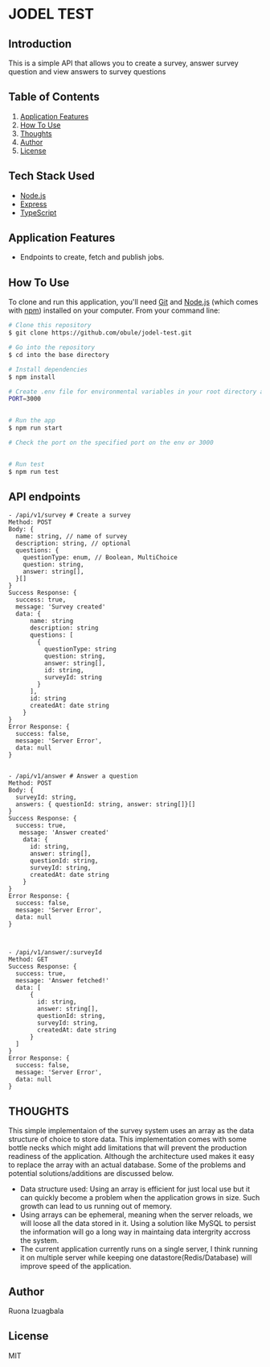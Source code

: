 # JODEL TEST

## Introduction

This is a simple API that allows you to create a survey, answer survey question and view answers to survey questions

## Table of Contents

1. <a href="#application-features">Application Features</a>
2. <a href="#how-to-use">How To Use</a>
3. <a href="#thoughts">Thoughts</a>
4. <a href="#author">Author</a>
5. <a href="#license">License</a>

## Tech Stack Used

- [Node.js](https://nodejs.org/)
- [Express](https://expressjs.com/)
- [TypeScript](https://www.typescriptlang.org/)

## Application Features

- Endpoints to create, fetch and publish jobs.

## How To Use

To clone and run this application, you'll need [Git](https://git-scm.com) and [Node.js](https://nodejs.org/en/download/) (which comes with [npm](http://npmjs.com)) installed on your computer. From your command line:

```bash
# Clone this repository
$ git clone https://github.com/obule/jodel-test.git

# Go into the repository
$ cd into the base directory

# Install dependencies
$ npm install

# Create .env file for environmental variables in your root directory and add variable for PORT
PORT=3000


# Run the app
$ npm run start

# Check the port on the specified port on the env or 3000


# Run test
$ npm run test
```

## API endpoints

```
- /api/v1/survey # Create a survey
Method: POST
Body: {
  name: string, // name of survey
  description: string, // optional
  questions: {
    questionType: enum, // Boolean, MultiChoice
    question: string,
    answer: string[],
  }[]
}
Success Response: {
  success: true,
  message: 'Survey created'
  data: {
      name: string
      description: string
      questions: [
        {
          questionType: string
          question: string,
          answer: string[],
          id: string,
          surveyId: string
        }
      ],
      id: string
      createdAt: date string
    }
}
Error Response: {
  success: false,
  message: 'Server Error',
  data: null
}


- /api/v1/answer # Answer a question
Method: POST
Body: {
  surveyId: string,
  answers: { questionId: string, answer: string[]}[]
}
Success Response: {
  success: true,
   message: 'Answer created'
    data: {
      id: string,
      answer: string[],
      questionId: string,
      surveyId: string,
      createdAt: date string
    }
}
Error Response: {
  success: false,
  message: 'Server Error',
  data: null
}



- /api/v1/answer/:surveyId
Method: GET
Success Response: {
  success: true,
  message: 'Answer fetched!'
  data: [
      {
        id: string,
        answer: string[],
        questionId: string,
        surveyId: string,
        createdAt: date string
      }
  ]
}
Error Response: {
  success: false,
  message: 'Server Error',
  data: null
}
```

## THOUGHTS

This simple implementaion of the survey system uses an array as the data structure of choice to store data. This implementation comes with some bottle necks which might add limitations that will prevent the production readiness of the application. Although the architecture used makes it easy to replace the array with an actual database. Some of the problems and potential solutions/additions are discussed below.

- Data structure used: Using an array is efficient for just local use but it can quickly become a problem when the application grows in size. Such growth can lead to us running out of memory.
- Using arrays can be ephemeral, meaning when the server reloads, we will loose all the data stored in it. Using a solution like MySQL to persist the information will go a long way in maintaing data intergrity accross the system.
- The current application currently runs on a single server, I think running it on multiple server while keeping one datastore(Redis/Database) will improve speed of the application.

## Author

Ruona Izuagbala

## License

MIT
